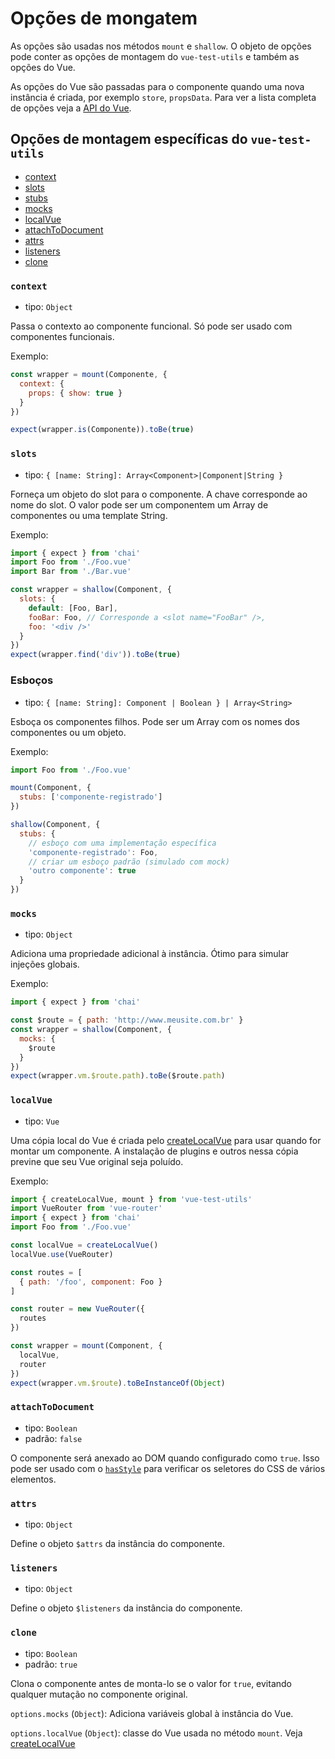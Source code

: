 # Opções de mongatem

As opções são usadas nos métodos `mount` e `shallow`. O objeto de opções pode conter as opções de montagem do `vue-test-utils` e também as opções do Vue.

As opções do Vue são passadas para o componente quando uma nova instância é criada, por exemplo `store`, `propsData`. Para ver a lista completa de opções veja a [API do Vue](https://vuejs.org/v2/api/).

## Opções de montagem específicas do `vue-test-utils`

- [context](#context)
- [slots](#slots)
- [stubs](#stubs)
- [mocks](#mocks)
- [localVue](#localvue)
- [attachToDocument](#attachtodocument)
- [attrs](#attrs)
- [listeners](#listeners)
- [clone](#clone)

### `context`

- tipo: `Object`

Passa o contexto ao componente funcional. Só pode ser usado com componentes funcionais.

Exemplo:

```js
const wrapper = mount(Componente, {
  context: {
    props: { show: true }
  }
})

expect(wrapper.is(Componente)).toBe(true)
```

### `slots`

- tipo: `{ [name: String]: Array<Component>|Component|String }`

Forneça um objeto do slot para o componente. A chave corresponde ao nome do slot. O valor pode ser um componentem um Array de componentes ou uma template String.

Exemplo:

```js
import { expect } from 'chai'
import Foo from './Foo.vue'
import Bar from './Bar.vue'

const wrapper = shallow(Component, {
  slots: {
    default: [Foo, Bar],
    fooBar: Foo, // Corresponde a <slot name="FooBar" />,
    foo: '<div />'
  }
})
expect(wrapper.find('div')).toBe(true)
```

### Esboços

- tipo: `{ [name: String]: Component | Boolean } | Array<String>`

Esboça os componentes filhos. Pode ser um Array com os nomes dos componentes  ou um objeto.

Exemplo:

```js
import Foo from './Foo.vue'

mount(Component, {
  stubs: ['componente-registrado']
})

shallow(Component, {
  stubs: {
    // esboço com uma implementação específica
    'componente-registrado': Foo,
    // criar um esboço padrão (simulado com mock)
    'outro componente': true
  }
})
```

### `mocks`

- tipo: `Object`

Adiciona uma propriedade adicional à instância. Ótimo para simular injeções globais.

Exemplo:

```js
import { expect } from 'chai'

const $route = { path: 'http://www.meusite.com.br' }
const wrapper = shallow(Component, {
  mocks: {
    $route
  }
})
expect(wrapper.vm.$route.path).toBe($route.path)
```

### `localVue`

- tipo: `Vue`

Uma cópia local do Vue é criada pelo [createLocalVue](./createLocalVue.md) para usar quando for montar um componente. A instalação de plugins e outros nessa cópia previne que seu Vue original seja poluído.

Exemplo:

```js
import { createLocalVue, mount } from 'vue-test-utils'
import VueRouter from 'vue-router'
import { expect } from 'chai'
import Foo from './Foo.vue'

const localVue = createLocalVue()
localVue.use(VueRouter)

const routes = [
  { path: '/foo', component: Foo }
]

const router = new VueRouter({
  routes
})

const wrapper = mount(Component, {
  localVue,
  router
})
expect(wrapper.vm.$route).toBeInstanceOf(Object)
```

### `attachToDocument`

- tipo: `Boolean`
- padrão: `false`

O componente será anexado ao DOM quando  configurado como `true`. Isso pode ser usado com o [`hasStyle`](wrapper/hasStyle.md) para verificar os seletores do CSS de vários elementos.

### `attrs`

- tipo: `Object`

Define o objeto `$attrs` da instância do componente.

### `listeners`

- tipo: `Object`

Define o objeto `$listeners` da instância do componente.

### `clone`

- tipo: `Boolean`
- padrão: `true`

Clona o componente antes de monta-lo se o valor for `true`, evitando qualquer mutação no componente original.

`options.mocks` (`Object`): Adiciona variáveis global à instância do Vue.

`options.localVue` (`Object`): classe do Vue usada no método `mount`. Veja [createLocalVue](createLocalVue.md)
